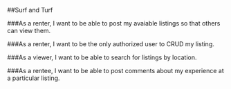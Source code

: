 ##Surf and Turf

###As a renter, I want to be able to post my avaiable listings so that others can view them.

###As a renter, I want to be the only authorized user to CRUD my listing.

###As a viewer, I want to be able to search for listings by location.

###As a rentee, I want to be able to post comments about my experience at a particular listing.




